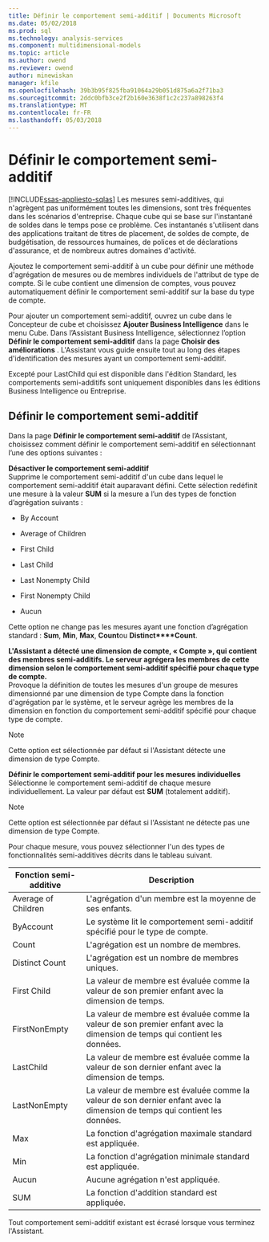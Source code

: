 ```yaml
---
title: Définir le comportement semi-additif | Documents Microsoft
ms.date: 05/02/2018
ms.prod: sql
ms.technology: analysis-services
ms.component: multidimensional-models
ms.topic: article
ms.author: owend
ms.reviewer: owend
author: minewiskan
manager: kfile
ms.openlocfilehash: 39b3b95f825fba91064a29b051d875a6a2f71ba3
ms.sourcegitcommit: 2ddc0bfb3ce2f2b160e3638f1c2c237a898263f4
ms.translationtype: MT
ms.contentlocale: fr-FR
ms.lasthandoff: 05/03/2018
---
```

# <a name="define-semiadditive-behavior"></a>Définir le comportement semi-additif
[!INCLUDE[ssas-appliesto-sqlas](../../includes/ssas-appliesto-sqlas.md)]
  Les mesures semi-additives, qui n'agrègent pas uniformément toutes les dimensions, sont très fréquentes dans les scénarios d'entreprise. Chaque cube qui se base sur l'instantané de soldes dans le temps pose ce problème. Ces instantanés s'utilisent dans des applications traitant de titres de placement, de soldes de compte, de budgétisation, de ressources humaines, de polices et de déclarations d'assurance, et de nombreux autres domaines d'activité.  
  
 Ajoutez le comportement semi-additif à un cube pour définir une méthode d'agrégation de mesures ou de membres individuels de l'attribut de type de compte. Si le cube contient une dimension de comptes, vous pouvez automatiquement définir le comportement semi-additif sur la base du type de compte.  
  
 Pour ajouter un comportement semi-additif, ouvrez un cube dans le Concepteur de cube et choisissez **Ajouter Business Intelligence** dans le menu Cube. Dans l’Assistant Business Intelligence, sélectionnez l’option **Définir le comportement semi-additif** dans la page **Choisir des améliorations** . L'Assistant vous guide ensuite tout au long des étapes d'identification des mesures ayant un comportement semi-additif.  
  
 Excepté pour LastChild qui est disponible dans l'édition Standard, les comportements semi-additifs sont uniquement disponibles dans les éditions Business Intelligence ou Entreprise.  
  
## <a name="define-semiadditive-behavior"></a>Définir le comportement semi-additif  
 Dans la page **Définir le comportement semi-additif** de l’Assistant, choisissez comment définir le comportement semi-additif en sélectionnant l’une des options suivantes :  
  
 **Désactiver le comportement semi-additif**  
 Supprime le comportement semi-additif d'un cube dans lequel le comportement semi-additif était auparavant défini. Cette sélection redéfinit une mesure à la valeur **SUM** si la mesure a l’un des types de fonction d’agrégation suivants :  
  
-   By Account  
  
-   Average of Children  
  
-   First Child  
  
-   Last Child  
  
-   Last Nonempty Child  
  
-   First Nonempty Child  
  
-   Aucun  
  
 Cette option ne change pas les mesures ayant une fonction d’agrégation standard : **Sum**, **Min**, **Max**, **Count**ou **Distinct****Count**.  
  
 **L'Assistant a détecté une dimension de compte, « Compte », qui contient des membres semi-additifs. Le serveur agrégera les membres de cette dimension selon le comportement semi-additif spécifié pour chaque type de compte.**  
 Provoque la définition de toutes les mesures d'un groupe de mesures dimensionné par une dimension de type Compte dans la fonction d'agrégation par le système, et le serveur agrège les membres de la dimension en fonction du comportement semi-additif spécifié pour chaque type de compte.  
  
> [!NOTE]  
>  Cette option est sélectionnée par défaut si l'Assistant détecte une dimension de type Compte.  
  
 **Définir le comportement semi-additif pour les mesures individuelles**  
 Sélectionne le comportement semi-additif de chaque mesure individuellement. La valeur par défaut est **SUM** (totalement additif).  
  
> [!NOTE]  
>  Cette option est sélectionnée par défaut si l'Assistant ne détecte pas une dimension de type Compte.  
  
 Pour chaque mesure, vous pouvez sélectionner l'un des types de fonctionnalités semi-additives décrits dans le tableau suivant.  
  
|Fonction semi-additive|Description|  
|---------------------------|-----------------|  
|Average of Children|L'agrégation d'un membre est la moyenne de ses enfants.|  
|ByAccount|Le système lit le comportement semi-additif spécifié pour le type de compte.|  
|Count|L'agrégation est un nombre de membres.|  
|Distinct Count|L'agrégation est un nombre de membres uniques.|  
|First Child|La valeur de membre est évaluée comme la valeur de son premier enfant avec la dimension de temps.|  
|FirstNonEmpty|La valeur de membre est évaluée comme la valeur de son premier enfant avec la dimension de temps qui contient les données.|  
|LastChild|La valeur de membre est évaluée comme la valeur de son dernier enfant avec la dimension de temps.|  
|LastNonEmpty|La valeur de membre est évaluée comme la valeur de son dernier enfant avec la dimension de temps qui contient les données.|  
|Max|La fonction d'agrégation maximale standard est appliquée.|  
|Min|La fonction d'agrégation minimale standard est appliquée.|  
|Aucun|Aucune agrégation n'est appliquée.|  
|SUM|La fonction d'addition standard est appliquée.|  
  
 Tout comportement semi-additif existant est écrasé lorsque vous terminez l'Assistant.  
  
  
